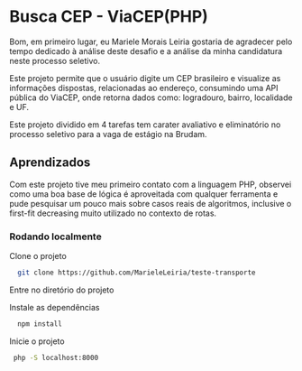 
# Busca CEP - ViaCEP(PHP)


Bom, em primeiro lugar, eu Mariele Morais Leiria gostaria de agradecer pelo tempo dedicado à análise deste desafio e a análise da minha candidatura neste processo seletivo. 

Este projeto permite que o usuário digite um CEP brasileiro e visualize as informações dispostas, relacionadas ao endereço, consumindo uma API pública do ViaCEP, onde retorna dados como: logradouro, bairro, localidade e UF.

Este projeto dividido em 4 tarefas tem carater avaliativo e eliminatório no processo seletivo para a vaga de estágio na Brudam.

## Aprendizados

Com este projeto tive meu primeiro contato com a linguagem PHP, observei como uma boa base de lógica é aproveitada com qualquer ferramenta e pude pesquisar um pouco mais sobre casos reais de algoritmos, inclusive o first-fit decreasing muito utilizado no contexto de rotas.


### Rodando localmente

Clone o projeto

```bash
  git clone https://github.com/MarieleLeiria/teste-transporte
```

Entre no diretório do projeto

Instale as dependências

```bash
  npm install
```

Inicie o projeto

```bash
 php -S localhost:8000
```

